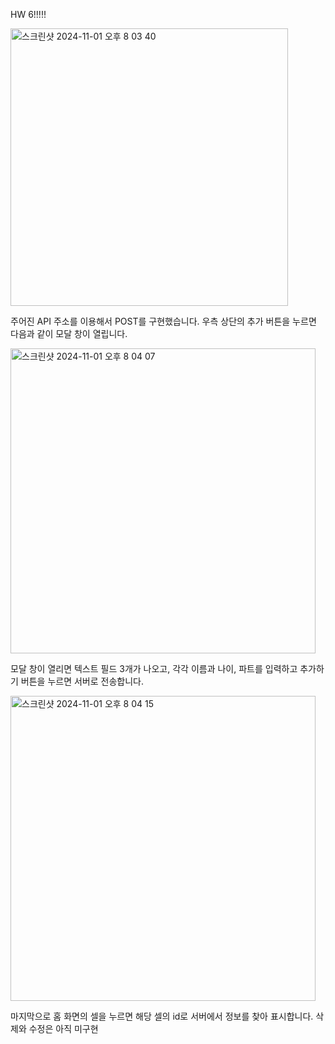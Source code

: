 HW 6!!!!!

<img width="444" alt="스크린샷 2024-11-01 오후 8 03 40" src="https://github.com/user-attachments/assets/c9cc13b5-1945-4093-ba72-1c07ccbbdb42">

주어진 API 주소를 이용해서 POST를 구현했습니다.
우측 상단의 추가 버튼을 누르면 다음과 같이 모달 창이 열립니다.

<img width="488" alt="스크린샷 2024-11-01 오후 8 04 07" src="https://github.com/user-attachments/assets/1cbac299-e85c-4e4a-bc37-fa4ba94d01b9">

모달 창이 열리면 텍스트 필드 3개가 나오고, 각각 이름과 나이, 파트를 입력하고 추가하기 버튼을 누르면 서버로 전송합니다.

<img width="488" alt="스크린샷 2024-11-01 오후 8 04 15" src="https://github.com/user-attachments/assets/cfaa6f68-beaf-4274-9cc4-d6b35a4f4b81">

마지막으로 홈 화면의 셀을 누르면 해당 셀의 id로 서버에서 정보를 찾아 표시합니다.
삭제와 수정은 아직 미구현
